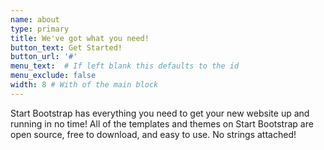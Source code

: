 ```yaml
---
name: about
type: primary
title: We've got what you need!
button_text: Get Started!
button_url: '#'
menu_text:  # If left blank this defaults to the id
menu_exclude: false
width: 8 # With of the main block
---
```

Start Bootstrap has everything you need to get your new website up and running in no time! All of the templates and themes on Start Bootstrap are open source, free to download, and easy to use. No strings attached!